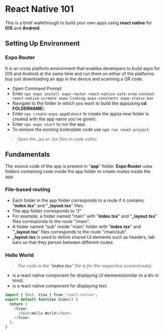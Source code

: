 # React Native 101

This is a brief walkthrough to build your own apps using **react native** for **IOS** and **Android**.

## Setting Up Environment
### **Expo Router**

It is an cross platform environment that enables developers to build apps for IOS and Android at the same time and run them on either of the platforms buy just downloading an app in the device and scanning a QR code.

- Open Command Prompt
- Enter `npx expo install expo-router react-native-safe-area-context react-native-screens expo-linking expo-constants expo-status-bar`
- Navigate to the folder in which you want to build the app(using **cd FOLDERNAME**).
- Enter `npx create-expo-app@latest` to create the app(a new folder is created with the app name you've given).
- Enter `npx expo start` to run the app.
- To remove the existing boilerplate code use `npm run reset-project`.

>*Open the .jsx or .tsx files in code editor.*

## Fundamentals

The source code of the app is present in "**app**" folder. **Expo Router** uses folders containing code inside the app folder to create routes inside the app.

### File-based routing

- Each folder in the app folder corresponds to a route if it contains "**index.tsx**" and "**_layout.tsx**" files.
- The app folder corresponds to "**/**"
- For example, a folder named "main" with "**index.tsx**" and "**_layout.tsx**" files corresponds to the route "/main".
- A folder named "sub" inside "main" folder with "**index.tsx**" and "**_layout.tsx**" files corresponds to the route "/main/sub".
- **_layout.tsx** is used to define shared UI elements such as headers, tab bars so that they persist between different routes

### Hello World

>*The code in the "**index.tsx**" file is for the respective screen(route).*

- **<View></View>** is a react native component for displaying UI elements(similar to a div in html).
- **<Text></Text>** is a react native component for displaying text.

```javascript
import { Text, View } from "react-native";
export default function Index() {
  return (
    <View>
      <Text>Hello World</Text>
    </View>
  );
}
```
